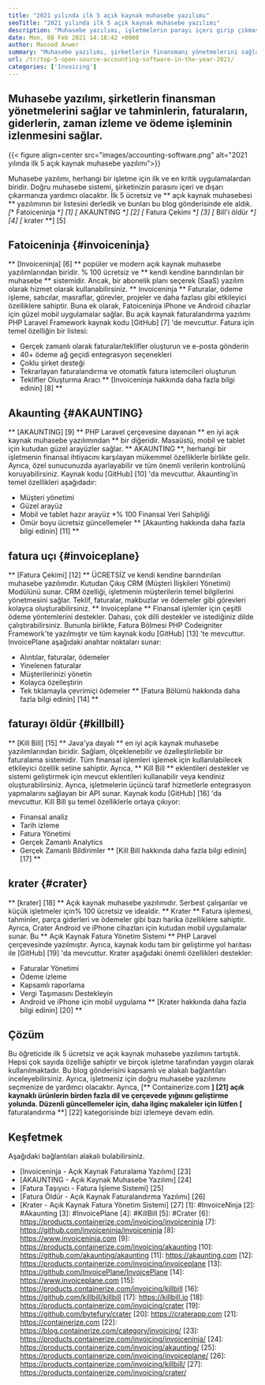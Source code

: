 ```yaml
---
title: "2021 yılında ilk 5 açık kaynak muhasebe yazılımı" 
seoTitle: "2021 yılında ilk 5 açık kaynak muhasebe yazılımı" 
description: "Muhasebe yazılımı, işletmelerin parayı içeri girip çıkmasını sağlar. Doğru faturalandırma yazılımını seçin ve finans üzerinde sıkı bir tutuş tutun." 
date: Mon, 08 Feb 2021 14:18:42 +0000
author: Masood Anwer
summary: "Muhasebe yazılımı, şirketlerin finansmanı yönetmelerini sağlar ve tahminlerin, faturaların, giderlerin, zaman izlemenin ve ödeme işlemlerinin izlenmesini sağlar." 
url: /tr/top-5-open-source-accounting-software-in-the-year-2021/
categories: ['Invoicing']
---
```


## Muhasebe yazılımı, şirketlerin finansman yönetmelerini sağlar ve tahminlerin, faturaların, giderlerin, zaman izleme ve ödeme işleminin izlenmesini sağlar.

{{< figure align=center src="images/accounting-software.png" alt="2021 yılında ilk 5 açık kaynak muhasebe yazılımı">}}

Muhasebe yazılımı, herhangi bir işletme için ilk ve en kritik uygulamalardan biridir. Doğru muhasebe sistemi, şirketinizin parasını içeri ve dışarı çıkarmanıza yardımcı olacaktır. İlk 5 ücretsiz ve ** açık kaynak muhasebesi ** yazılımının bir listesini derledik ve bunları bu blog gönderisinde ele aldık.
  *[** Fatoiceninja **] [1]
  *[** AKAUNTING **] [2]
  *[** Fatura Çekimi **] [3]
  *[** Bill'i öldür **] [4]
  *[** krater **] [5]

## Fatoiceninja {#invoiceninja}
** [Invoiceninja] [6] ** popüler ve modern açık kaynak muhasebe yazılımlarından biridir. % 100 ücretsiz ve ** kendi kendine barındırılan bir muhasebe ** sistemidir. Ancak, bir abonelik planı seçerek (SaaS) yazılım olarak hizmet olarak kullanabilirsiniz. ** Invoiceninja ** Faturalar, ödeme işleme, satıcılar, masraflar, görevler, projeler ve daha fazlası gibi etkileyici özelliklere sahiptir. Buna ek olarak, Fatoiceninja iPhone ve Android cihazlar için güzel mobil uygulamalar sağlar. Bu açık kaynak faturalandırma yazılımı PHP Laravel Framework kaynak kodu [GitHub] [7] 'de mevcuttur.
Fatura için temel özelliğin bir listesi:
  * Gerçek zamanlı olarak faturalar/teklifler oluşturun ve e-posta gönderin
  * 40+ ödeme ağ geçidi entegrasyon seçenekleri
  * Çoklu şirket desteği
  * Tekrarlayan faturalandırma ve otomatik fatura istemcileri oluşturun
  * Teklifler Oluşturma Aracı
** [Invoiceninja hakkında daha fazla bilgi edinin] [8] **

## Akaunting {#AKAUNTING}
** [AKAUNTING] [9] ** PHP Laravel çerçevesine dayanan ** en iyi açık kaynak muhasebe yazılımından ** bir diğeridir. Masaüstü, mobil ve tablet için kutudan güzel arayüzler sağlar. ** AKAUNTING **, herhangi bir işletmenin finansal ihtiyacını karşılayan mükemmel özelliklerle birlikte gelir. Ayrıca, özel sunucunuzda ayarlayabilir ve tüm önemli verilerin kontrolünü koruyabilirsiniz. Kaynak kodu [GitHub] [10] 'da mevcuttur.
Akaunting'in temel özellikleri aşağıdadır:
  * Müşteri yönetimi
  * Güzel arayüz
  * Mobil ve tablet hazır arayüz
  *% 100 Finansal Veri Sahipliği
  * Ömür boyu ücretsiz güncellemeler
** [Akaunting hakkında daha fazla bilgi edinin] [11] **

## fatura uçı {#invoiceplane}
** [Fatura Çekimi] [12] ** ÜCRETSİZ ve kendi kendine barındırılan muhasebe yazılımıdır. Kutudan Çıkış CRM (Müşteri İlişkileri Yönetimi) Modülünü sunar. CRM özelliği, işletmenin müşterilerin temel bilgilerini yönetmesini sağlar. Teklif, faturalar, makbuzlar ve ödemeler gibi görevleri kolayca oluşturabilirsiniz. ** Invoiceplane ** Finansal işlemler için çeşitli ödeme yöntemlerini destekler. Dahası, çok dilli destekler ve istediğiniz dilde çalıştırabilirsiniz. Bununla birlikte, Fatura Bölmesi PHP Codeigniter Framework'te yazılmıştır ve tüm kaynak kodu [GitHub] [13] 'te mevcuttur.
InvoicePlane aşağıdaki anahtar noktaları sunar:
  * Alıntılar, faturalar, ödemeler
  * Yinelenen faturalar
  * Müşterilerinizi yönetin
  * Kolayca özelleştirin
  * Tek tıklamayla çevrimiçi ödemeler
** [Fatura Bölümü hakkında daha fazla bilgi edinin] [14] **

## faturayı öldür {#killbill}
** [Kill Bill] [15] ** Java'ya dayalı ** en iyi açık kaynak muhasebe yazılımlarından biridir. Sağlam, ölçeklenebilir ve özelleştirilebilir bir faturalama sistemidir. Tüm finansal işlemleri işlemek için kullanılabilecek etkileyici özellik setine sahiptir. Ayrıca, ** Kill Bill ** eklentileri destekler ve sistemi geliştirmek için mevcut eklentileri kullanabilir veya kendiniz oluşturabilirsiniz. Ayrıca, işletmelerin üçüncü taraf hizmetlerle entegrasyon yapmalarını sağlayan bir API sunar. Kaynak kodu [GitHub] [16] 'da mevcuttur.
Kill Bill şu temel özelliklerle ortaya çıkıyor:
  * Finansal analiz
  * Tarih izleme
  * Fatura Yönetimi
  * Gerçek Zamanlı Analytics
  * Gerçek Zamanlı Bildirimler
** [Kill Bill hakkında daha fazla bilgi edinin] [17] **

## krater {#crater}
** [krater] [18] ** Açık kaynak muhasebe yazılımıdır. Serbest çalışanlar ve küçük işletmeler için% 100 ücretsiz ve idealdir. ** Krater ** Fatura işlemesi, tahminler, parça giderleri ve ödemeler gibi bazı harika özelliklere sahiptir. Ayrıca, Crater Android ve iPhone cihazları için kutudan mobil uygulamalar sunar. Bu ** Açık Kaynak Fatura Yönetim Sistemi ** PHP Laravel çerçevesinde yazılmıştır. Ayrıca, kaynak kodu tam bir geliştirme yol haritası ile [GitHub] [19] 'da mevcuttur.
Krater aşağıdaki önemli özellikleri destekler:
  * Faturalar Yönetimi
  * Ödeme izleme
  * Kapsamlı raporlama
  * Vergi Taşımasını Destekleyin
  * Android ve iPhone için mobil uygulama
** [Krater hakkında daha fazla bilgi edinin] [20] **

## Çözüm
Bu öğreticide ilk 5 ücretsiz ve açık kaynak muhasebe yazılımını tartıştık. Hepsi çok sayıda özelliğe sahiptir ve birçok işletme tarafından yaygın olarak kullanılmaktadır. Bu blog gönderisini kapsamlı ve alakalı bağlantıları inceleyebilirsiniz. Ayrıca, işletmeniz için doğru muhasebe yazılımını seçmenize de yardımcı olacaktır.
Ayrıca, [** Containerize.com **] [21] açık kaynaklı ürünlerin birden fazla dil ve çerçevede yığınını geliştirme yolunda. Düzenli güncellemeler için, daha ilginç makaleler için lütfen [** faturalandırma **] [22] kategorisinde bizi izlemeye devam edin.

## Keşfetmek
Aşağıdaki bağlantıları alakalı bulabilirsiniz.
  * [Invoiceninja - Açık Kaynak Faturalama Yazılımı] [23]
  * [AKAUNTING - Açık Kaynak Muhasebe Yazılımı] [24]
  * [Fatura Taşıyıcı - Fatura İşleme Sistemi] [25]
  * [Fatura Öldür - Açık Kaynak Faturalandırma Yazılımı] [26]
  * [Krater - Açık Kaynak Fatura Yönetim Sistemi] [27]
[1]: #InvoiceNinja
[2]: #Akaunting
[3]: #InvoicePlane
[4]: #KillBill
[5]: #Crater
[6]: https://products.containerize.com/invoicing/invoiceninja
[7]: https://github.com/invoiceninja/invoiceninja
[8]: https://www.invoiceninja.com
[9]: https://products.containerize.com/invoicing/akaunting
[10]: https://github.com/akaunting/akaunting
[11]: https://akaunting.com
[12]: https://products.containerize.com/invoicing/invoiceplane
[13]: https://github.com/InvoicePlane/InvoicePlane
[14]: https://www.invoiceplane.com
[15]: https://products.containerize.com/invoicing/killbill
[16]: https://github.com/killbill/killbill
[17]: https://killbill.io
[18]: https://products.containerize.com/invoicing/crater
[19]: https://github.com/bytefury/crater
[20]: https://craterapp.com
[21]: https://containerize.com
[22]: https://blog.containerize.com/category/invoicing/
[23]: https://products.containerize.com/invoicing/invoiceninja/
[24]: https://products.containerize.com/invoicing/akaunting/
[25]: https://products.containerize.com/invoicing/invoiceplane/
[26]: https://products.containerize.com/invoicing/killbill/
[27]: https://products.containerize.com/invoicing/crater/

